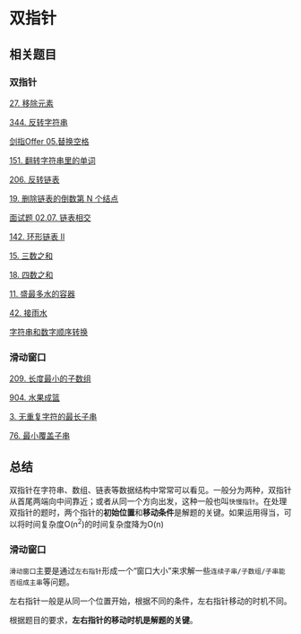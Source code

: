 # 双指针

## 相关题目
### 双指针

[27. 移除元素](https://github.com/kerwin-ly/Blog/blob/master/algorithm/array/27.%20%E7%A7%BB%E9%99%A4%E5%85%83%E7%B4%A0(%E7%AE%80%E5%8D%95).md)

[344. 反转字符串](https://github.com/kerwin-ly/Blog/blob/master/algorithm/string/344.%20%E5%8F%8D%E8%BD%AC%E5%AD%97%E7%AC%A6%E4%B8%B2(%E7%AE%80%E5%8D%95).md)

[剑指Offer 05.替换空格](https://github.com/kerwin-ly/Blog/blob/master/algorithm/string/%E5%89%91%E6%8C%87Offer%2005.%E6%9B%BF%E6%8D%A2%E7%A9%BA%E6%A0%BC(%E7%AE%80%E5%8D%95).md)

[151. 翻转字符串里的单词](https://github.com/kerwin-ly/Blog/blob/master/algorithm/string/151.%20%E7%BF%BB%E8%BD%AC%E5%AD%97%E7%AC%A6%E4%B8%B2%E9%87%8C%E7%9A%84%E5%8D%95%E8%AF%8D(%E4%B8%AD%E7%AD%89).md)

[206. 反转链表](https://github.com/kerwin-ly/Blog/blob/master/algorithm/linked-list/206.%20%E5%8F%8D%E8%BD%AC%E9%93%BE%E8%A1%A8(%E7%AE%80%E5%8D%95).md)

[19. 删除链表的倒数第 N 个结点](https://github.com/kerwin-ly/Blog/blob/master/algorithm/linked-list/19.%20%E5%88%A0%E9%99%A4%E9%93%BE%E8%A1%A8%E7%9A%84%E5%80%92%E6%95%B0%E7%AC%AC%20N%20%E4%B8%AA%E7%BB%93%E7%82%B9(%E4%B8%AD%E7%AD%89).md)

[面试题 02.07. 链表相交](https://github.com/kerwin-ly/Blog/blob/master/algorithm/linked-list/%E9%9D%A2%E8%AF%95%E9%A2%98%2002.07.%20%E9%93%BE%E8%A1%A8%E7%9B%B8%E4%BA%A4(%E7%AE%80%E5%8D%95).md)

[142. 环形链表 II](https://github.com/kerwin-ly/Blog/blob/master/algorithm/linked-list/142.%20%E7%8E%AF%E5%BD%A2%E9%93%BE%E8%A1%A8%20II(%E4%B8%AD%E7%AD%89).md)

[15. 三数之和](https://github.com/kerwin-ly/Blog/blob/master/algorithm/array/15.%20%E4%B8%89%E6%95%B0%E4%B9%8B%E5%92%8C(%E4%B8%AD%E7%AD%89).md)

[18. 四数之和](https://github.com/kerwin-ly/Blog/blob/master/algorithm/array/18.%E5%9B%9B%E6%95%B0%E4%B9%8B%E5%92%8C(%E4%B8%AD%E7%AD%89).md)

[11. 盛最多水的容器](https://github.com/kerwin-ly/Blog/blob/master/algorithm/two-pointer/11.%20%E7%9B%9B%E6%9C%80%E5%A4%9A%E6%B0%B4%E7%9A%84%E5%AE%B9%E5%99%A8(%E4%B8%AD%E7%AD%89).md)

[42. 接雨水](https://github.com/kerwin-ly/Blog/blob/master/algorithm/two-pointer/42.%20%E6%8E%A5%E9%9B%A8%E6%B0%B4(%E5%9B%B0%E9%9A%BE).md)

[字符串和数字顺序转换](https://github.com/kerwin-ly/Blog/blob/master/algorithm/two-pointer/%E5%8F%8C%E6%8C%87%E9%92%88.md)

### 滑动窗口

[209. 长度最小的子数组](https://github.com/kerwin-ly/Blog/blob/master/algorithm/array/209.%20%E9%95%BF%E5%BA%A6%E6%9C%80%E5%B0%8F%E7%9A%84%E5%AD%90%E6%95%B0%E7%BB%84(%E4%B8%AD%E7%AD%89).md)

[904. 水果成篮](https://github.com/kerwin-ly/Blog/blob/master/algorithm/array/904.%20%E6%B0%B4%E6%9E%9C%E6%88%90%E7%AF%AE(%E4%B8%AD%E7%AD%89).md)

[3. 无重复字符的最长子串](https://github.com/kerwin-ly/Blog/blob/master/algorithm/string/3.%20%E6%97%A0%E9%87%8D%E5%A4%8D%E5%AD%97%E7%AC%A6%E7%9A%84%E6%9C%80%E9%95%BF%E5%AD%90%E4%B8%B2(%E4%B8%AD%E7%AD%89).md)

[76. 最小覆盖子串](https://github.com/kerwin-ly/Blog/blob/master/algorithm/two-pointer/76.%20%E6%9C%80%E5%B0%8F%E8%A6%86%E7%9B%96%E5%AD%90%E4%B8%B2(%E5%9B%B0%E9%9A%BE).md)

## 总结

双指针在字符串、数组、链表等数据结构中常常可以看见。一般分为两种，双指针从首尾两端向中间靠近；或者从同一个方向出发，这种一般也叫`快慢指针`。在处理双指针的题时，两个指针的**初始位置**和**移动条件**是解题的关键。如果运用得当，可以将时间复杂度O(n<sup>2</sup>)的时间复杂度降为O(n)

### 滑动窗口

`滑动窗口`主要是通过`左右指针`形成一个“窗口大小”来求解一些`连续子串/子数组/子串能否组成主串`等问题。

左右指针一般是从同一个位置开始，根据不同的条件，左右指针移动的时机不同。

根据题目的要求，**左右指针的移动时机是解题的关键**。